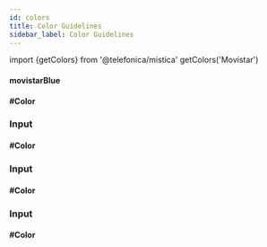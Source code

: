 ```yaml
---
id: colors
title: Color Guidelines
sidebar_label: Color Guidelines
---
```


import {getColors} from '@telefonica/mistica'
getColors('Movistar')

<div class="palette">
<div id="cardPalette">
    <div class="cardColor movistarBlue"></div>
    <div class="info">
        <h4>movistarBlue</h4>
        <h4>#Color</h4>
    </div>
</div>

<div id="cardPalette">
    <div class="cardColor movistarGreen"></div>
    <div class="info">
        <h3>Input</h3>
        <h4>#Color</h4>
    </div>
</div>

<div id="cardPalette">
    <div class="cardColor movistarGreen"></div>
    <div class="info">
        <h3>Input</h3>
        <h4>#Color</h4>
    </div>
</div>

<div id="cardPalette">
    <div class="cardColor movistarGreen"></div>
    <div class="info">
        <h3>Input</h3>
        <h4>#Color</h4>
    </div>
</div>
</div>